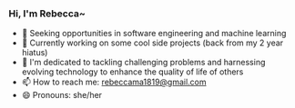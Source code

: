 ### Hi, I'm Rebecca~

- 🔭 Seeking opportunities in software engineering and machine learning
- 💌 Currently working on some cool side projects (back from my 2 year hiatus)
- 💬 I'm dedicated to tackling challenging problems and harnessing evolving technology to enhance the quality of life of others
- 📫 How to reach me: rebeccama1819@gmail.com
- 😄 Pronouns: she/her
